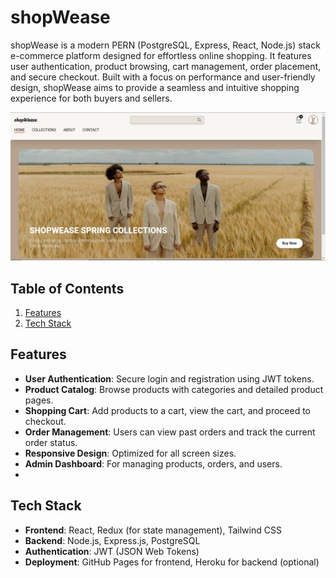 # shopWease

shopWease is a modern PERN (PostgreSQL, Express, React, Node.js) stack e-commerce platform designed for effortless online shopping. It features user authentication, product browsing, cart management, order placement, and secure checkout. Built with a focus on performance and user-friendly design, shopWease aims to provide a seamless and intuitive shopping experience for both buyers and sellers.

![ Shop With Ease screenshot ](/client/src/assets/shopWease.png)

## Table of Contents

1. [Features](#features)
2. [Tech Stack](#tech-stack)

## Features

- **User Authentication**: Secure login and registration using JWT tokens.
- **Product Catalog**: Browse products with categories and detailed product pages.
- **Shopping Cart**: Add products to a cart, view the cart, and proceed to checkout.
- **Order Management**: Users can view past orders and track the current order status.
- **Responsive Design**: Optimized for all screen sizes.
- **Admin Dashboard**: For managing products, orders, and users.
-

## Tech Stack

- **Frontend**: React, Redux (for state management), Tailwind CSS
- **Backend**: Node.js, Express.js, PostgreSQL
- **Authentication**: JWT (JSON Web Tokens)
- **Deployment**: GitHub Pages for frontend, Heroku for backend (optional)
